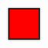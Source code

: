 <html>

<title>Game </title>
<body>
<div> </div>
</body>
<style>
div{
background-color:red;
height:60px;
width:60px;
border:3px solid #000000;
float:left;
}
</style>
</html>
